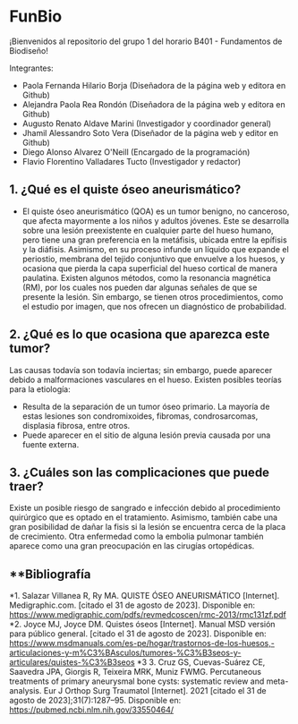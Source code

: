 # FunBio
¡Bienvenidos al repositorio del grupo 1 del horario B401 - Fundamentos de Biodiseño!

Integrantes:
- Paola Fernanda Hilario Borja (Diseñadora de la página web y editora en Github)
- Alejandra Paola Rea Rondón (Diseñadora de la página web y editora en Github)
- Augusto Renato Aldave Marini (Investigador y  coordinador general)
- Jhamil Alessandro Soto Vera (Diseñador de la página web y editor en Github)
- Diego Alonso Alvarez O'Neill (Encargado de la programación)
- Flavio Florentino Valladares Tucto (Investigador y redactor)

## **1. ¿Qué es el quiste óseo aneurismático?**
- El quiste óseo aneurismático (QOA) es un tumor benigno, no canceroso, que afecta mayormente a los niños y adultos jóvenes. Este se desarrolla sobre una lesión preexistente en cualquier parte del hueso humano, pero tiene una gran preferencia en la metáfisis, ubicada entre la epífisis y la diáfisis. Asimismo, en su proceso infunde un líquido que expande el periostio, membrana del tejido conjuntivo que envuelve a los huesos, y ocasiona que pierda la capa superficial del hueso cortical de manera paulatina. Existen algunos métodos, como la resonancia magnética (RM), por los cuales nos pueden dar algunas señales de que se presente la lesión. Sin embargo, se tienen otros procedimientos, como el estudio por imagen, que nos ofrecen un diagnóstico de probabilidad.

## **2. ¿Qué es lo que ocasiona que aparezca este tumor?**
Las causas todavía son todavía inciertas; sin embargo, puede aparecer debido a malformaciones vasculares en el hueso. Existen posibles teorías para la etiología:
- Resulta de la separación de un tumor óseo primario. La mayoría de estas lesiones son condromixoides, fibromas, condrosarcomas, displasia fibrosa, entre otros.
- Puede aparecer en el sitio de alguna lesión previa causada por una fuente externa.

## **3. ¿Cuáles son las complicaciones que puede traer?**
Existe un posible riesgo de sangrado e infección debido al procedimiento quirúrgico que es optado en el tratamiento. Asimismo, también cabe una gran posibilidad de dañar la fisis si la lesión se encuentra cerca de la placa de crecimiento. Otra enfermedad como la embolia pulmonar también aparece como una gran preocupación en las cirugías ortopédicas.

## **Bibliografía
*1. Salazar Villanea R, Ry MA. QUISTE ÓSEO ANEURISMÁTICO [Internet]. Medigraphic.com. [citado el 31 de agosto de 2023]. Disponible en: https://www.medigraphic.com/pdfs/revmedcoscen/rmc-2013/rmc131zf.pdf
*2. Joyce MJ, Joyce DM. Quistes óseos [Internet]. Manual MSD versión para público general. [citado el 31 de agosto de 2023]. Disponible en: https://www.msdmanuals.com/es-pe/hogar/trastornos-de-los-huesos,-articulaciones-y-m%C3%BAsculos/tumores-%C3%B3seos-y-articulares/quistes-%C3%B3seos
*3 3. Cruz GS, Cuevas-Suárez CE, Saavedra JPA, Giorgis R, Teixeira MRK, Muniz FWMG. Percutaneous treatments of primary aneurysmal bone cysts: systematic review and meta-analysis. Eur J Orthop Surg Traumatol [Internet]. 2021 [citado el 31 de agosto de 2023];31(7):1287–95. Disponible en: https://pubmed.ncbi.nlm.nih.gov/33550464/




